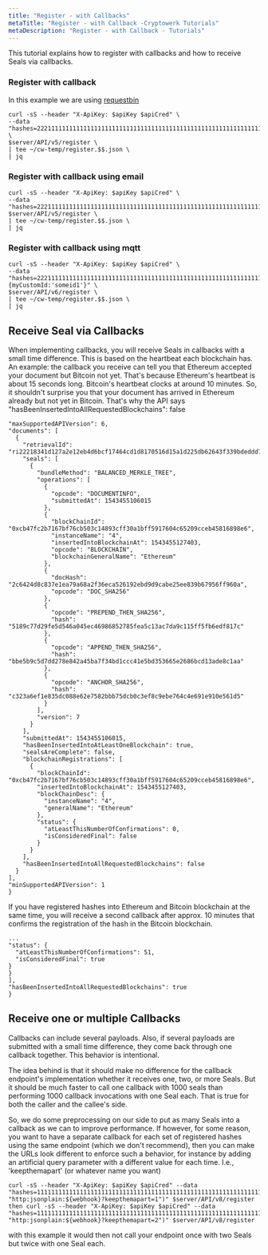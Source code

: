 ```yaml
---
title: "Register - with Callbacks"
metaTitle: "Register - with Callback -Cryptowerk Tutorials"
metaDescription: "Register - with Callback - Tutorials"
---
```


This tutorial explains how to register with callbacks and how to receive Seals via callbacks.

### Register with callback
In this example we are using [requestbin](http://requestbin.com)

```
curl -sS --header "X-ApiKey: $apiKey $apiCred" \
--data "hashes=2221111111111111111111111111111111111111111111111111111111111111,1112222222222222222222222222222222222222222222222222222222222222,1113333333333333333333333333333333333333333333333333333333333333&callback=http:jsonplain:http://requestbin.fullcontact.com/14nv2lr1" \
$server/API/v5/register \
| tee ~/cw-temp/register.$$.json \
| jq
```

### Register with callback using email

```
curl -sS --header "X-ApiKey: $apiKey $apiCred" \
--data "hashes=2221111111111111111111111111111111111111111111111111111111111111,1112222222222222222222222222222222222222222222222222222222222222,1113333333333333333333333333333333333333333333333333333333333333&callback=email:jsonplain:callbacktest@mailinator.com" $server/API/v5/register \
| tee ~/cw-temp/register.$$.json \
| jq

```

### Register with callback using mqtt

```
curl -sS --header "X-ApiKey: $apiKey $apiCred" \
--data "hashes=2221111111111111111111111111111111111111111111111111111111111111,1112222222222222222222222222222222222222222222222222222222222222,1113333333333333333333333333333333333333333333333333333333333333&callback=mqtt:tcp://mqttcc1.cryptowerk.com:1883;test/topic2;{myCustomId:'someid1'}" \
$server/API/v6/register \
| tee ~/cw-temp/register.$$.json \
| jq
```


## Receive Seal via Callbacks
When implementing callbacks, you will receive Seals in callbacks with a small time difference. This is based on the heartbeat each blockchain has. An example: the callback you receive can tell you that Ethereum accepted your document but Bitcoin not yet. That's because Ethereum's heartbeat is about 15 seconds long. Bitcoin's heartbeat clocks at around 10 minutes. So, it shouldn't surprise you that your document has arrived in Ethereum already but not yet in Bitcoin. That's why the API says "hasBeenInsertedIntoAllRequestedBlockchains": false

```
"maxSupportedAPIVersion": 6,
"documents": [
  {
    "retrievalId": "ri22218341d127a2e12eb4d6bcf17464cd1d8170516d15a1d225db62643f339bdeddd7c69",
    "seals": [
      {
        "bundleMethod": "BALANCED_MERKLE_TREE",
        "operations": [
          {
            "opcode": "DOCUMENTINFO",
            "submittedAt": 1543455106015
          },
          {
            "blockChainId": "0xcb47fc2b7167bf76cb503c14893cff30a1bff5917604c65209cceb45816898e6",
            "instanceName": "4",
            "insertedIntoBlockchainAt": 1543455127403,
            "opcode": "BLOCKCHAIN",
            "blockchainGeneralName": "Ethereum"
          },
          {
            "docHash": "2c6424d8c837e1ea79a68a2f36eca526192ebd9d9cabe25ee839b67956ff960a",
            "opcode": "DOC_SHA256"
          },
          {
            "opcode": "PREPEND_THEN_SHA256",
            "hash": "5189c77d29fe5d546a045ec46986852785fea5c13ac7da9c115ff5fb6edf817c"
          },
          {
            "opcode": "APPEND_THEN_SHA256",
            "hash": "bbe5b9c5d7dd278e842a45ba7f34bd1ccc41e5bd353665e2686bcd13ade8c1aa"
          },
          {
            "opcode": "ANCHOR_SHA256",
            "hash": "c323a6ef1e835dc088e62e7582bbb75dcb0c3ef8c9ebe764c4e691e910e561d5"
          }
        ],
        "version": 7
      }
    ],
    "submittedAt": 1543455106015,
    "hasBeenInsertedIntoAtLeastOneBlockchain": true,
    "sealsAreComplete": false,
    "blockchainRegistrations": [
      {
        "blockChainId": "0xcb47fc2b7167bf76cb503c14893cff30a1bff5917604c65209cceb45816898e6",
        "insertedIntoBlockchainAt": 1543455127403,
        "blockChainDesc": {
          "instanceName": "4",
          "generalName": "Ethereum"
        },
        "status": {
          "atLeastThisNumberOfConfirmations": 0,
          "isConsideredFinal": false
        }
      }
    ],
    "hasBeenInsertedIntoAllRequestedBlockchains": false
  }
],
"minSupportedAPIVersion": 1
}
```

If you have registered hashes into Ethereum and Bitcoin blockchain at the same time, you will receive a second callback after approx. 10 minutes that confirms the registration of the hash in the Bitcoin blockchain.
```
...
"status": {
  "atLeastThisNumberOfConfirmations": 51,
  "isConsideredFinal": true
}
}
],
"hasBeenInsertedIntoAllRequestedBlockchains": true
}
```


## Receive one or multiple Callbacks
 Callbacks can include several payloads. Also, if several payloads are submitted with a small time difference, they come back through one callback together. This behavior is intentional.

 The idea behind is that it should make no difference for the callback endpoint's implementation whether it receives one, two, or more Seals. But it should be much faster to call one callback with 1000 seals than performing 1000 callback invocations with one Seal each. That is true for both the caller and the callee's side.

 So, we do some preprocessing on our side to put as many Seals into a callback as we can to improve performance. If however, for some reason, you want to have a separate callback for each set of registered hashes using the same endpoint (which we don't recommend), then you can make the URLs look different to enforce such a behavior, for instance by adding an artificial query parameter with a different value for each time. I.e., 'keepthemapart' (or whatever name you want)
```
curl -sS --header "X-ApiKey: $apiKey $apiCred" --data "hashes=1111111111111111111111111111111111111111111111111111111111111111&lookupInfos=23&callback=$(urlEncode "http:jsonplain:${webhook}?keepthemapart=1")" $server/API/v8/register
then curl -sS --header "X-ApiKey: $apiKey $apiCred" --data "hashes=1111111111111111111111111111111111111111111111111111111111111111&lookupInfos=23&callback=$(urlEncode "http:jsonplain:${webhook}?keepthemapart=2")" $server/API/v8/register
```
with this example it would then not call your endpoint once with two Seals but twice with one Seal each.
